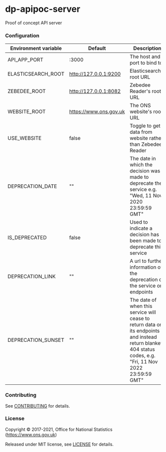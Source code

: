 dp-apipoc-server
================

Proof of concept API server

### Configuration

| Environment variable | Default                | Description
| -------------------- | ---------------------- | -----------
| API_APP_PORT         | :3000                  | The host and port to bind to
| ELASTICSEARCH_ROOT   | http://127.0.0.1:9200  | Elasticsearch's root URL
| ZEBEDEE_ROOT         | http://127.0.0.1:8082  | Zebedee Reader's root URL
| WEBSITE_ROOT         | https://www.ons.gov.uk | The ONS website's root URL
| USE_WEBSITE          | false                  | Toggle to get data from website rather than Zebedee Reader
| DEPRECATION_DATE     | ""                     | The date in which the decision was made to deprecate the service e.g. "Wed, 11 Nov 2020 23:59:59 GMT"
| IS_DEPRECATED        | false                  | Used to indicate a decision has been made to deprecate this service
| DEPRECATION_LINK     | ""                     | A url to further information of the deprecation of the service or endpoints
| DEPRECATION_SUNSET   | ""                     | The date of when this service will cease to return data on its endpoints and instead return blanket 404 status codes, e.g. "Fri, 11 Nov 2022 23:59:59 GMT"

### Contributing

See [CONTRIBUTING](CONTRIBUTING.md) for details.

### License

Copyright ©‎ 2017-2021, Office for National Statistics (https://www.ons.gov.uk)

Released under MIT license, see [LICENSE](LICENSE.md) for details.
